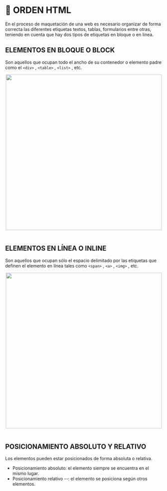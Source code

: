 # 	:book: ORDEN HTML
En el proceso de maquetación de una web es necesario organizar de forma correcta las diferentes etiquetas textos, tablas, formularios entre otras, teniendo en cuenta que hay dos tipos de etiquetas en bloque o en linea.

## ELEMENTOS EN BLOQUE O BLOCK
Son aquellos que ocupan todo el ancho de su contenedor o elemento padre como el `<div>` , `<table>` , `<list>` , etc.

<div align="center">

<img src="https://github.com/judali05/HTML-5/assets/129390687/2d8ce73c-a249-40fe-a947-571f2aaf70cd" style=" width: 500px;">
  
</div>
<br>

## ELEMENTOS EN LÍNEA O INLINE
Son aquellos que ocupan sólo el espacio delimitado por las etiquetas que definen el elemento en línea tales como `<span>` , `<a>` , `<img>` , etc.

<div align="center">

<img src="https://github.com/judali05/HTML-5/assets/129390687/d0fe1586-ad12-42da-a492-ec43eb1f5aae" style=" width: 500px;">
  
</div>
<br>

## POSICIONAMIENTO ABSOLUTO Y RELATIVO
Los elementos pueden estar posicionados de forma absoluta o relativa.

* Posicionamiento absoluto: el elemento siempre se encuentra en el mismo lugar.
* Posicionamiento relativo --: el elemento se posiciona según otros elementos.

























